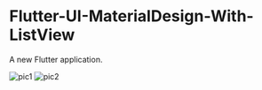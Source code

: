 # Flutter-UI-MaterialDesign-With-ListView

A new Flutter application.

![pic1](https://user-images.githubusercontent.com/20543298/53692638-ced9bc00-3dbd-11e9-9d85-cb440be36a61.PNG)
![pic2](https://user-images.githubusercontent.com/20543298/53692639-ced9bc00-3dbd-11e9-8a36-d017419b822b.PNG)




